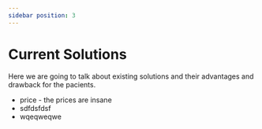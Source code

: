 ```yaml
---
sidebar position: 3
---
```

# Current Solutions

Here we are going to talk about existing solutions and their advantages and drawback for the pacients.

- price - the prices are insane
- sdfdsfdsf
- wqeqweqwe